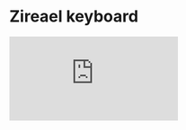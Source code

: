 # Zireael keyboard

[![Zireael](https://s.imgur.com/min/px.js?ch=1)](https://s.imgur.com/min/px.js?ch=1)

